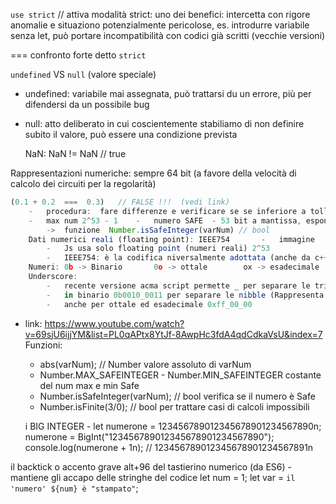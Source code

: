 <script src="https://cdn.jsdelivr.net/npm/bootstrap@5.2.0-beta1/dist/js/bootstrap.bundle.min.js" integrity="sha384-pprn3073KE6tl6bjs2QrFaJGz5/SUsLqktiwsUTF55Jfv3qYSDhgCecCxMW52nD2" crossorigin="anonymous"></script> <!-- scritto a fondo del body -->


`use strict`    // attiva modalità strict: uno dei benefici: intercetta con rigore anomalie e situaziono potenzialmente pericolose, es. introdurre variabile senza let, può portare incompatibilità con codici già scritti (vecchie versioni)

===  confronto forte  detto  `strict`


`undefined` VS `null` (valore speciale)  
-   undefined:  variabile mai assegnata, può trattarsi du un errore, più per difendersi da un possibile bug
-   null:       atto deliberato in cui coscientemente stabiliamo di non definire subito il valore, può essere una condizione prevista

    NaN:    NaN != NaN  // true

Rappresentazioni numeriche:     sempre 64 bit (a favore della velocità di calcolo dei circuiti per la regolarità)
```javascript
(0.1 + 0.2  ===  0.3)   // FALSE !!!  (vedi link)
    -   procedura:  fare differenze e verificare se se inferiore a tolleranza ammissibile
    -   max num 2^53 - 1    -   numero SAFE  - 53 bit a mantissa, esponente max 308   
        ->  funzione  Number.isSafeInteger(varNum) // bool
    Dati numerici reali (floating point): IEEE754       -   immagine
        -   Js usa solo floating point (numeri reali) 2^53
        -   IEEE754: è la codifica niversalmente adottata (anche da c++), stabilita da comitato internazionale ECMA
    Numeri: 0b -> Binario       0o -> ottale        ox -> esadecimale
    Underscore:
        -   recente versione acma script permette _ per separare le triplette: 1_000_000_000  |  separare lenibbol
        -   in binario 0b0010_0011 per separare le nibble (Rappresenta comunemente la metà di un byte, utilizzato specialmente per rappresentare in binario ogni singola cifra esadecimale)
        -   anche per ottale ed esadecimale 0xff_00_00
```

-   link: https://www.youtube.com/watch?v=69sjU6ijjYM&list=PL0qAPtx8YtJf-8AwpHc3fdA4qdCdkaVsU&index=7
Funzioni:
    -   abs(varNum); // Number                      valore assoluto di varNum
    -   Number.MAX_SAFEINTEGER  -  Number.MIN_SAFEINTEGER   costante del num max e min Safe
    -   Number.isSafeInteger(varNum); // bool       verifica se il numero è Safe
    -   Number.isFinite(3/0); // bool               per trattare casi di calcoli impossibili
    
    i BIG INTEGER
        -   let numerone = 123456789012345678901234567890n;
            numerone = BigInt("123456789012345678901234567890");
                console.log(numerone + 1n);     // 123456789012345678901234567891n

il backtick  o  accento grave   alt+96 del tastierino numerico (da ES6)
    -   mantiene gli accapo delle stringhe del codice
        let num = 1;
        let var = `il 'numero' ${num} è "stampato"`;

